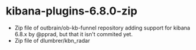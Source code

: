 # kibana-plugins-6.8.0-zip
- Zip file of outbrain/ob-kb-funnel repository adding support for kibana 6.8.x by @pprad, but that it isn't commited yet.
- Zip file of dlumbrer/kbn_radar

